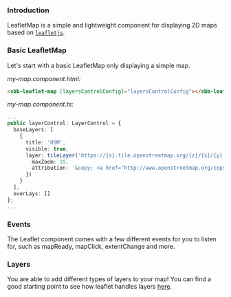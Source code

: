 ### Introduction

LeafletMap is a simple and lightweight component for displaying 2D maps based on [`leafletjs`](https://leafletjs.com/).

### Basic LeafletMap

Let's start with a basic LeafletMap only displaying a simple map.

_my-map.component.html:_

```html
<sbb-leaflet-map [layersControlConfig]="layersControlConfig"></sbb-leaflet-map>
```

_my-map.component.ts:_

```ts
...
public layerControl: LayerControl = {
  baseLayers: [
    {
      title: 'OSM',
      visible: true,
      layer: tileLayer('https://{s}.tile.openstreetmap.org/{z}/{x}/{y}.png', {
        maxZoom: 19,
        attribution: '&copy; <a href="http://www.openstreetmap.org/copyright">OpenStreetMap</a>'
      })
    }
  ],
  overLays: []
};
...
```

### Events

The Leaflet component comes with a few different events for you to listen for, such as mapReady, mapClick, extentChange and more.

### Layers

You are able to add different types of layers to your map! You can find a good starting point to see how leaflet handles layers [here](https://leafletjs.com/examples/layers-control/).
